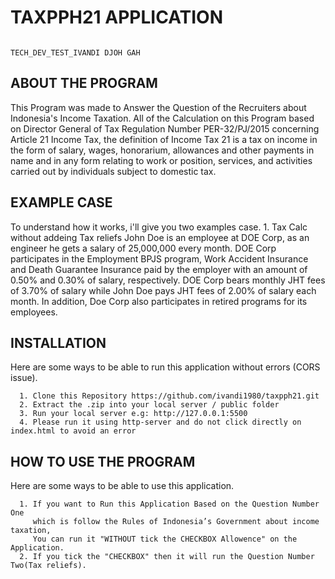# TAXPPH21 APPLICATION

                                                                             TECH_DEV_TEST_IVANDI DJOH GAH 

## ABOUT THE PROGRAM
   This Program was made to Answer the Question of the Recruiters about Indonesia's Income Taxation. 
   All of the Calculation on this Program based on Director General of Tax Regulation Number PER-32/PJ/2015 
   concerning Article 21 Income Tax, the definition of Income Tax 21 is a tax on income in the form of salary, 
   wages, honorarium, allowances and other payments in name and in any form relating to work or position, 
   services, and activities carried out by individuals subject to domestic tax.

## EXAMPLE CASE
   To understand how it works, i'll give you two examples case.
      1. Tax Calc without addeing Tax reliefs
         John Doe is an employee at DOE Corp, as an engineer he gets a salary of 25,000,000 every month.
         DOE Corp participates in the Employment BPJS program, Work Accident Insurance and Death Guarantee 
         Insurance paid by the employer with an amount of 0.50% and 0.30% of salary, respectively.
         DOE Corp bears monthly JHT fees of 3.70% of salary while John Doe pays JHT fees of 2.00% of salary 
         each month. In addition, Doe Corp also participates in retired programs for its employees.
         
   
## INSTALLATION
   Here are some ways to be able to run this application without errors (CORS issue).

      1. Clone this Repository https://github.com/ivandi1980/taxpph21.git
      2. Extract the .zip into your local server / public folder
      3. Run your local server e.g: http://127.0.0.1:5500
      4. Please run it using http-server and do not click directly on index.html to avoid an error

## HOW TO USE THE PROGRAM
   Here are some ways to be able to use this application.
   
      1. If you want to Run this Application Based on the Question Number One 
         which is follow the Rules of Indonesia’s Government about income taxation, 
         You can run it "WITHOUT tick the CHECKBOX Allowence" on the Application.
      2. If you tick the "CHECKBOX" then it will run the Question Number Two(Tax reliefs).
